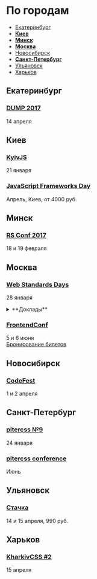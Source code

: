 # По городам

- [Екатеринбург](#Екатеринбург)
- **[Киев](#Киев)**
- **[Минск](#Минск)**
- **[Москва](#Москва)**
- [Новосибирск](#Новосибирск)
- **[Санкт-Петербург](#Санкт-Петербург)**
- [Ульяновск](#Ульяновск)
- [Харьков](#Харьков)

## Екатеринбург

### [DUMP 2017](http://dump-conf.ru/)

14 апреля

## Киев

### [KyivJS](http://kyivjs.org)

21 января

### [JavaScript Frameworks Day](http://frameworksdays.com/event/js-frameworks-day-2017)

Апрель, Киев, от 4000 руб.

## Минск

### [RS Conf 2017](https://2017.conf.rollingscopes.com/index.html)

18 и 19 февраля

## Москва

### [Web Standards Days](https://wsd.events/2017/01/28/)

28 января

<details>
  <summary>**Доклады**</summary>

  - «Играем в браузере», Всеволод Шмыров (Яндекс)
  - «Здесь водятся драконы», Лев Солнцев (МойОфис)
  - «Мой ванильный CSS», Вадим Макеев
  - «JSX? Пфф!», Владимир Гриненко (Яндекс)
  - «CSS-in-JS. Назад в будущее!», Никита Мостовой (HeadHunter)
  - «Веб-компоненты: светлое настоящее», Вадим Черненко (Яндекс)
  - «Brunch — последний сборщик, который вам будет нужен», Алексей Швайка (Hell Yeah)
</details>

### [FrontendConf](http://frontendconf.ru/)

5 и 6 июня  
[Бронирование билетов](http://conf.ontico.ru/conference/join/frontend_conf_2017.html)

## Новосибирск

### [CodeFest](http://2017.codefest.ru/)

1 и 2 апреля

## Санкт-Петербург

### [pitercss №9](https://pitercss.timepad.ru/event/429617/)

24 января

### [pitercss conference](https://pitercss.com/)

Июнь

## Ульяновск

### [Стачка](http://nastachku.ru)

14 и 15 апреля, 990 руб.

## Харьков

### [KharkivCSS #2](http://kharkivcss.org)

15 апреля
